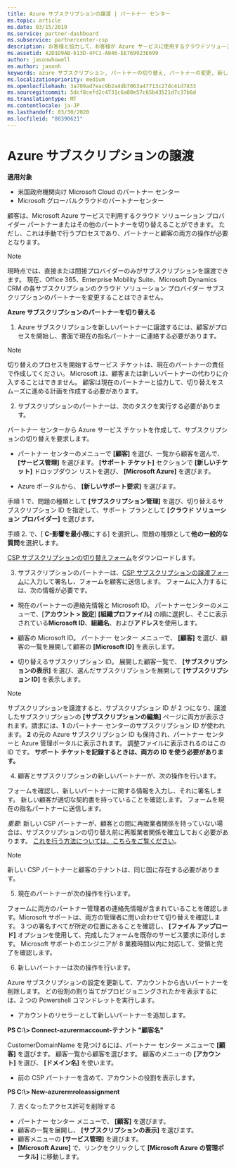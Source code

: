 ```yaml
---
title: Azure サブスクリプションの譲渡 | パートナー センター
ms.topic: article
ms.date: 03/15/2019
ms.service: partner-dashboard
ms.subservice: partnercenter-csp
description: お客様と協力して、お客様が Azure サービスに使用するクラウドソリューションプロバイダープログラムのパートナーを変更する方法について説明します。
ms.assetid: 42D1D9AB-613D-4FC1-A846-EE769923E699
author: jasonwhowell
ms.author: jasonh
keywords: azure サブスクリプション, パートナーの切り替え, パートナーの変更, 新しいパートナーの獲得, 別のパートナー
ms.localizationpriority: medium
ms.openlocfilehash: 3a709ad7eac9b2a4db7063a47713c27dc41d7833
ms.sourcegitcommit: 5dcf8cefd2c4731c6a80e57c65b43521d7c37b6d
ms.translationtype: MT
ms.contentlocale: ja-JP
ms.lasthandoff: 03/30/2020
ms.locfileid: "80390621"
---
```

# <a name="transfer-azure-subscriptions"></a>Azure サブスクリプションの譲渡 

**適用対象**

- 米国政府機関向け Microsoft Cloud のパートナー センター
- Microsoft グローバルクラウドのパートナーセンター

顧客は、Microsoft Azure サービスで利用するクラウド ソリューション プロバイダー パートナーまたはその他のパートナーを切り替えることができます。 ただし、これは手動で行うプロセスであり、パートナーと顧客の両方の操作が必要となります。

>[!Note]  
>現時点では、直接または間接プロバイダーのみがサブスクリプションを譲渡できます。
>現在、Office 365、Enterprise Mobility Suite、Microsoft Dynamics CRM の各サブスクリプションのクラウド ソリューション プロバイダー サブスクリプションのパートナーを変更することはできません。



**Azure サブスクリプションのパートナーを切り替える**

1. Azure サブスクリプションを新しいパートナーに譲渡するには、顧客がプロセスを開始し、書面で現在の指名パートナーに連絡する必要があります。 
>[!Note]
>切り替えのプロセスを開始するサービス チケットは、現在のパートナーの責任で作成してください。 Microsoft は、顧客または新しいパートナーの代わりに介入することはできません。 顧客は現在のパートナーと協力して、切り替えをスムーズに進める計画を作成する必要があります。

2. サブスクリプションのパートナーは、次のタスクを実行する必要があります。

パートナー センターから Azure サービス チケットを作成して、サブスクリプションの切り替えを要求します。
-   パートナー センターのメニューで **[顧客]** を選び、一覧から顧客を選んで、 **[サービス管理]** を選びます。 **[サポート チケット]** セクションで **[新しいチケット]** ドロップダウン リストを選び、 **[Microsoft Azure]** を選びます。

-   Azure ポータルから、 **[新しいサポート要求]** を選びます。

手順 1 で、問題の種類として **[サブスクリプション管理]** を選び、切り替えるサブスクリプション ID を指定して、サポート プランとして **[クラウド ソリューション プロバイダー]** を選びます。

手順 2. で、[ **C-影響を最小限**にする] を選択し、問題の種類として**他の一般的な質問**を選択します。

[CSP サブスクリプションの切り替えフォーム](https://assets.windowsphone.com/5222c408-e546-4e01-b72a-2ec7d4c43d57/CSP_Subscription_Transfer_Form_Azure_InvariantCulture_Default.zip)をダウンロードします。

3. サブスクリプションのパートナーは、[CSP サブスクリプションの譲渡フォーム](https://assets.windowsphone.com/5222c408-e546-4e01-b72a-2ec7d4c43d57/CSP_Subscription_Transfer_Form_Azure_InvariantCulture_Default.zip)に入力して署名し、フォームを顧客に送信します。 フォームに入力するには、次の情報が必要です。

- 現在のパートナーの連絡先情報と Microsoft ID。 パートナーセンターのメニューで、[**アカウント &gt; 設定**] **[組織プロファイル]** の順に選択し、そこに表示されている**Microsoft ID**、**組織名**、および**アドレス**を使用します。

- 顧客の Microsoft ID。 パートナー センター メニューで、 **[顧客]** を選び、顧客の一覧を展開して顧客の **[Microsoft ID]** を表示します。

- 切り替えるサブスクリプション ID。 展開した顧客一覧で、 **[サブスクリプションの表示]** を選び、選んだサブスクリプションを展開して **[サブスクリプション ID]** を表示します。

>[!Note]
>サブスクリプションを譲渡すると、サブスクリプション ID が 2 つになり、譲渡したサブスクリプションの **[サブスクリプションの編集]** ページに両方が表示されます。請求には、**1** のパートナー センターのサブスクリプション ID が使われます。 
**2** の元の Azure サブスクリプション ID も保持され、パートナー センターと Azure 管理ポータルに表示されます。 調整ファイルに表示されるのはこの ID です。  **サポート チケットを記録するときは、両方の ID を使う必要があります。**

4. 顧客とサブスクリプションの新しいパートナーが、次の操作を行います。

フォームを確認し、新しいパートナーに関する情報を入力し、それに署名します。 新しい顧客が適切な契約書を持っていることを確認します。 フォームを現在の指名パートナーに送信します。

*重要*: 新しい CSP パートナーが、顧客との間に再販業者関係を持っていない場合は、サブスクリプションの切り替え前に再販業者関係を確立しておく必要があります。 [これを行う方法については、こちらをご覧ください](request-a-relationship-with-a-customer.md)。

>[!Note]
>新しい CSP パートナーと顧客のテナントは、同じ国に存在する必要があります。 

5. 現在のパートナーが次の操作を行います。

フォームに両方のパートナー管理者の連絡先情報が含まれていることを確認します。Microsoft サポートは、両方の管理者に問い合わせて切り替えを確認します。 3 つの署名すべてが所定の位置にあることを確認し、 **[ファイル アップロード]** オプションを使用して、完成したフォームを既存のサービス要求に添付します。 Microsoft サポートのエンジニアが 8 業務時間以内に対応して、受領と完了を確認します。

6. 新しいパートナーは次の操作を行います。

Azure サブスクリプションの設定を更新して、アカウントから古いパートナーを削除します。 どの役割の割り当てがプロビジョニングされたかを表示するには、2 つの Powershell コマンドレットを実行します。

-   アカウントのリセラーとして新しいパートナーを追加します。

**PS C:\\&gt; Connect-azurermaccount-テナント "顧客名"**

CustomerDomainName を見つけるには、パートナー センター メニューで **[顧客]** を選びます。 顧客一覧から顧客を選びます。 顧客のメニューの **[アカウント]** を選び、 **[ドメイン名]** を使います。

-   前の CSP パートナーを含めて、アカウントの役割を表示します。

**PS C:\\&gt; New-azurermroleassignment**

7. 古くなったアクセス許可を削除する

-  パートナー センター メニューで、 **[顧客]** を選びます。 
-  顧客の一覧を展開し、 **[サブスクリプションの表示]** を選びます。 
-  顧客メニューの **[サービス管理]** を選びます。 
-  **[Microsoft Azure]** で、リンクをクリックして **[Microsoft Azure の管理ポータル]** に移動します。

 

 



